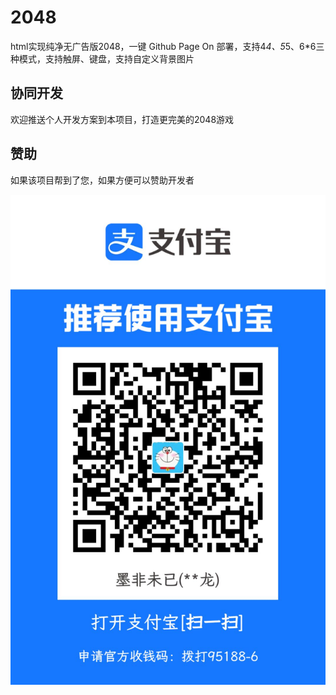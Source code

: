 # 2048

html实现纯净无广告版2048，一键 Github Page On 部署，支持4*4、5*5、6*6三种模式，支持触屏、键盘，支持自定义背景图片



## 协同开发

欢迎推送个人开发方案到本项目，打造更完美的2048游戏



## 赞助

如果该项目帮到了您，如果方便可以赞助开发者



![1719491929692.jpg](assets/f8a18bd6b4b39d9c49fd255ae7bb082deb549341.jpg)

